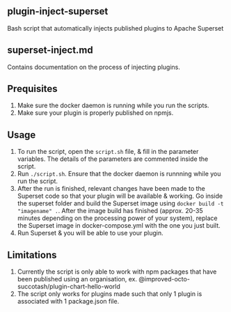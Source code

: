 ## plugin-inject-superset
Bash script that automatically injects published plugins to Apache Superset

## superset-inject.md  
Contains documentation on the process of injecting plugins.  

## Prequisites  
1. Make sure the docker daemon is running while you run the scripts.  
2. Make sure your plugin is properly published on npmjs.

## Usage
1. To run the script, open the ```script.sh``` file, & fill in the parameter variables. The details of the parameters are commented inside the script.  
2. Run ```./script.sh```. Ensure that the docker daemon is runnning while you run the script.  
3. After the run is finished, relevant changes have been made to the Superset code so that your plugin will be available & working. Go inside the superset folder and build the Superset image using ```docker build -t "imagename" .```. After the image build has finished (approx. 20-35  minutes depending on the processing power of your system), replace the Superset image in docker-compose.yml with the one you just built.  
4. Run Superset & you will be able to use your plugin.  

## Limitations  
1. Currently the script is only able to work with npm packages that have been published using an organisation, ex. @improved-octo-succotash/plugin-chart-hello-world  
2. The script only works for plugins made such that only 1 plugin is associated with 1 package.json file.   
